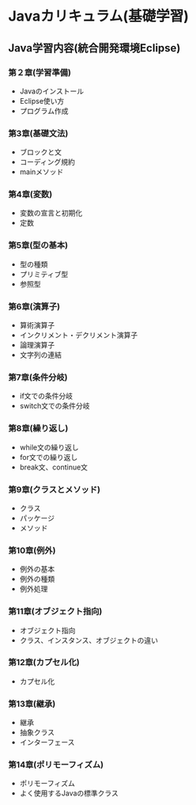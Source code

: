 # Javaカリキュラム(基礎学習)

## Java学習内容(統合開発環境Eclipse)

### 第２章(学習準備)
- Javaのインストール
- Eclipse使い方
- プログラム作成

### 第3章(基礎文法)
- ブロックと文
- コーディング規約
- mainメソッド

### 第4章(変数)
- 変数の宣言と初期化
- 定数

### 第5章(型の基本)
- 型の種類
- プリミティブ型
- 参照型

### 第6章(演算子)
- 算術演算子
- インクリメント・デクリメント演算子
- 論理演算子
- 文字列の連結

### 第7章(条件分岐)
- if文での条件分岐
- switch文での条件分岐

### 第8章(繰り返し)
- while文の繰り返し
- for文での繰り返し
- break文、continue文

### 第9章(クラスとメソッド)
- クラス
- パッケージ
- メソッド

### 第10章(例外)
- 例外の基本
- 例外の種類
- 例外処理

### 第11章(オブジェクト指向)
- オブジェクト指向
- クラス、インスタンス、オブジェクトの違い

### 第12章(カプセル化)
- カプセル化

### 第13章(継承)
- 継承
- 抽象クラス
- インターフェース

### 第14章(ポリモーフィズム)
- ポリモーフィズム
- よく使用するJavaの標準クラス
